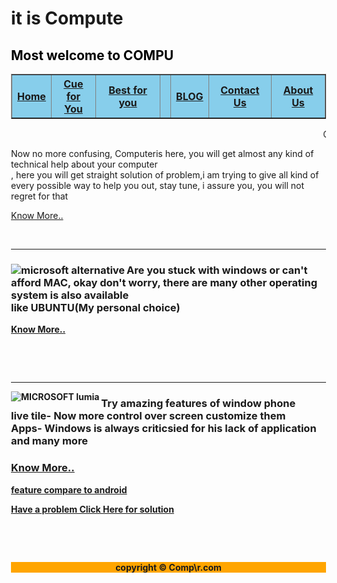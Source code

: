 <!DOCTYPE html>
<html>
<head>
</head>
<body></body>
</html>
<meta content="text/html; charset=utf-8" http-equiv="Content-Type" />
<title>Compute</title>
<style type="text/css">body {
margin-left:150px;
margin-right:130px;

}
h2{

                text-align:center;
                color:black;
background-color:;
}
           
 h1{
                text-align:center;
                color: hotpink;
            }

.center_div {
border: 1px solid gray;
margin-left:auto;
margin-right:auto;
width:200%;
align:center;
background-color: #d0f0f6;
text-align: left;
padding: 10px;
}
</style>
<h1>it is Compute</h1>

<h2>Most welcome to COMPU</h2>

<table bgcolor="skyblue"  border="" style="width:100%">
	<tbody>
		<tr>
			<th><a href="www.comput.com">Home</a></th>
			<th><a href="www.computercom">Cue for<br />
			You</a></th>
			<th><a href="www.compu.com">Best for you</a></th>
			<th></th>
			<th><a href="www.computee.com">BLOG</a></th>
			<th><a href="www.compute.com">Contact Us</a></th>
			<th><a href="www.computue.com">About Us</a></th>
		</tr>
	</tbody>
</table>
<marquee>Cs under construction,caused is deeply regreted, full site will available in mid of december2015 thank you</marquee>

<div id="container" style="width:500px">
<div id="header" style="background-color:#ffa500;"></div>

<div class="center_div">
<p>Now no more confusing, Computeris here, you will get almost any kind of technical help about your computer<br />
, here you will get straight solution of problem,i am trying to give all kind of every possible way to help you out, stay tune, i assure you, you will not regret for that</p>
</div>
</div>

<p> <a href="www.c.com">Know More..</a></p>

<p>&nbsp;
<hr /></p>

<h3><a align="left" href="www.com.com"><img align="Left" alt="microsoft alternative" src="ubuntu.gif" /></a> <strong>Are you stuck with windows or can&#39;t afford MAC, okay don&#39;t worry, there are many other operating system is also available<br />
like UBUNTU(My personal choice)</strong></h3>

<p><strong> </strong></p>

<p><strong><a href="www.com.com">Know More..</a></strong></p>

<p><strong> </strong></p>

<p>&nbsp;
<p>&nbsp;
<hr /></p>
</p>

<p><strong><a href="www.come.com"><img align="left" alt="MICROSOFT lumia" src="lumia.gif" /></a> </strong></p>

<h3><strong>Try amazing features of window phone<br />
live tile- Now more control over screen customize them<br />
Apps- Windows is always criticsied for his lack of application<br />
and many more </strong></h3>

<p><strong> </strong></p>

<h3><strong><a href="www.comp.com">Know More..</a></strong></h3>

<p></p>

<p><strong> </strong></p>

<p><strong><a href="www.comp.com">feature compare to android</a></strong></p>

<p><strong> </strong></p>

<p><strong><a href="www.comput.com">Have a problem Click Here for solution</a></strong></p>

<p><strong> </strong></p>

<p>&nbsp;
<p>&nbsp;
<div id="footer" style="background-color:#ffa500;clear:both;text-align:center;"><strong>copyright &copy; Comp\r.com</strong></div>
</p>
</p>